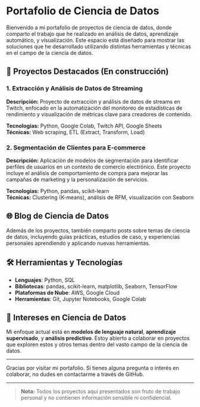 # Portafolio de Ciencia de Datos

Bienvenido a mi portafolio de proyectos de ciencia de datos, donde comparto el trabajo que he realizado en análisis de datos, aprendizaje automático, y visualización. Este espacio está diseñado para mostrar las soluciones que he desarrollado utilizando distintas herramientas y técnicas en el campo de la ciencia de datos.

## 📂 Proyectos Destacados (En construcción)

### 1. Extracción y Análisis de Datos de Streaming
**Descripción:** Proyecto de extracción y análisis de datos de streams en Twitch, enfocado en la automatización del monitoreo de estadísticas de rendimiento y visualización de métricas clave para creadores de contenido.

**Tecnologías:** Python, Google Colab, Twitch API, Google Sheets  
**Técnicas:** Web scraping, ETL (Extract, Transform, Load)

### 2. Segmentación de Clientes para E-commerce
**Descripción:** Aplicación de modelos de segmentación para identificar perfiles de usuarios en un contexto de comercio electrónico. Este proyecto incluye el análisis de comportamiento de compra para mejorar las campañas de marketing y la personalización de servicios.

**Tecnologías:** Python, pandas, scikit-learn  
**Técnicas:** Clustering (K-means), análisis de RFM, visualización con Seaborn

## 🌐 Blog de Ciencia de Datos
Además de los proyectos, también comparto posts sobre temas de ciencia de datos, incluyendo guías prácticas, estudios de caso, y experiencias personales aprendiendo y aplicando nuevas herramientas.

## 🛠️ Herramientas y Tecnologías
- **Lenguajes**: Python, SQL
- **Bibliotecas**: pandas, scikit-learn, matplotlib, Seaborn, TensorFlow
- **Plataformas de Nube**: AWS, Google Cloud
- **Herramientas**: Git, Jupyter Notebooks, Google Colab

## 🤖 Intereses en Ciencia de Datos
Mi enfoque actual está en **modelos de lenguaje natural**, **aprendizaje supervisado**, y **análisis predictivo**. Estoy abierto a colaborar en proyectos que exploren estos y otros temas dentro del vasto campo de la ciencia de datos.

---

Gracias por visitar mi portafolio. Si tienes alguna pregunta o interés en colaborar, no dudes en contactarme a través de GitHub.

---

> **Nota:** Todos los proyectos aquí presentados son fruto de trabajo personal y no contienen información sensible ni confidencial.

